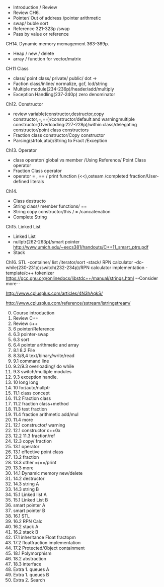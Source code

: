 - Introduction / Review 
- Review
CH6. 
 - Pointer/ Out of address /pointer arithmetic
 - swap/ buble sort
 - Reference 321-323p /swap 
 - Pass by value or reference

CH14. Dynamic memory memagement 363-369p.
- Heap / new / delete
- array / function for vector/matrix

CH11 Class
 - class/ point class/ private/ public/ dot ->
 - Faction class/inline/ normalize, gcf, lcd/string
 - Multiple module(234-236p)/header/add/multiply
 - Exception Handling(237-240p) zero denominator

Ch12. Constructor
- review variable(constructor,destructor,copy constructor,=,==)/constructor/default and warningmultiple constructor(Overloading:227-228p)/within class/delegating constructor/point class constructors
- Fraction class constructor/Copy constructor
- Parsing(strtok,atoi)/String to Fract /Exception

Ch13. Operator
 - class operator/ global vs member /Using Reference/ Point Class operator
 - Fraction Class operator
 - operator = , == / print function (<<),osteam /completed fraction/User-defined literals
 
Ch14.
 - Class destructo
 - String class/ member functions/ ==
 - String copy constructor/this / = /cancatenation
 - Complete String

Ch15. Linked List
 - Linked List
 - nullptr(262-263p)/smart pointer http://www.umich.edu/~eecs381/handouts/C++11_smart_ptrs.pdf
 - Stack

Ch16. STL
 -container/ list /iterator/sort
 -stack/ RPN calculator
 -do-while(230-231p)/switch(232-234p)/RPN calculator implementation
 -template/c++ tokenizer https://gcc.gnu.org/onlinedocs/libstdc++/manual/strings.html  --Consider more--

http://www.cplusplus.com/articles/4N3hAqkS/

http://www.cplusplus.com/reference/sstream/istringstream/
 









0. Course introduction
1. Review C++
2. Review c++
3. 6 pointer/Reference
4. 6.3 pointer-swap
5. 6.3 sort
6. 6.4 pointer arithmetic and array
7. 8.1 8.2 File
8. 8.3/8,4 text/binary/write/read
9. 9.1 command line
10. 9.2/9.3  overloading/ do while
11. 9.3 switch/multiple modules
12. 9.3 exception handle.
13. 10 long long 
14. 10 for/auto/nullptr
15. 11.1 class concept
16. 11.2 Fraction class
17. 11.2 fraction class+method
18. 11.3 test fraction
19. 11.4 fraction arithmetic add/mul
20. 11.4 more
21. 12.1 constructor/ warning
22. 12.1 constructor  c++0x
23. 12.2 11.3 fraction/ref
24. 12.3 copy/ fraction
25. 13.1 operator
26. 13.1 effective point class
27. 13.2 fraction 
28. 13.3 other =/==/print
29. 13.3 more
30. 14.1 Dynamic memory new/delete
31. 14.2 destructor
32. 14.3 string A
33. 14.3 string B
34. 15.1 Linked list A
35. 15.1 Linked List B
36. smart pointer A
37. smart pointer B
38. 16.1 STL
39. 16.2 RPN Calc  
40. 16.2 stack A
41. 16.2 stack B
42. 17.1 inheritance Float fractopm
43. 17.2 floatfraction implementation
44. 17.2 Protected/Object containment
45. 18.1  Polymorphism
46. 18.2 abstraction
47. 18.3 interface
48. Extra 1. queues A
49. Extra 1. queues B
50. Extra 2. Search
